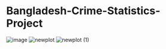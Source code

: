 # Bangladesh-Crime-Statistics-Project
![image](https://github.com/user-attachments/assets/aa6f70ca-1871-4e3a-9f71-e60530561552)
![newplot](https://github.com/user-attachments/assets/a05ad66d-4893-4ab9-81a0-ec71f60e3b4f)
![newplot (1)](https://github.com/user-attachments/assets/6b021c83-e259-470b-b02a-837713a232c8)
